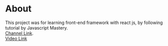# About

This project was for learning front-end framework with react js, by following tutorial by Javascript Mastery.
<br>
[Channel Link](https://www.youtube.com/channel/UCmXmlB4-HJytD7wek0Uo97A). <br>
[Video Link](https://www.youtube.com/watch?v=4oV65GVVits)
